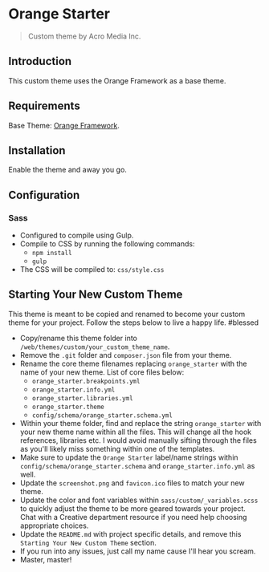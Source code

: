 <!-- @file Project Page -->
# Orange Starter

> Custom theme by Acro Media Inc.

## Introduction
This custom theme uses the Orange Framework as a base theme.

## Requirements
Base Theme: [Orange Framework](https://github.com/AcroMedia/orange_framework).

## Installation
Enable the theme and away you go.

## Configuration
### Sass
- Configured to compile using Gulp.
- Compile to CSS by running the following commands:
  - `npm install`
  - `gulp`
- The CSS will be compiled to: `css/style.css`

## Starting Your New Custom Theme

This theme is meant to be copied and renamed to become your custom theme for your project. Follow the steps below to live a happy life. #blessed

- Copy/rename this theme folder into `/web/themes/custom/your_custom_theme_name`.
- Remove the `.git` folder and `composer.json` file from your theme.
- Rename the core theme filenames replacing `orange_starter` with the name of your new theme. List of core files below:
  - `orange_starter.breakpoints.yml`
  - `orange_starter.info.yml`
  - `orange_starter.libraries.yml`
  - `orange_starter.theme`
  - `config/schema/orange_starter.schema.yml`
- Within your theme folder, find and replace the string `orange_starter` with your new theme name within all the files. This will change all the hook references, libraries etc. I would avoid manually sifting through the files as you'll likely miss something within one of the templates.
- Make sure to update the `Orange Starter` label/name strings within `config/schema/orange_starter.schema` and `orange_starter.info.yml` as well.
- Update the `screenshot.png` and `favicon.ico` files to match your new theme.
- Update the color and font variables within `sass/custom/_variables.scss` to quickly adjust the theme to be more geared towards your project. Chat with a Creative department resource if you need help choosing appropriate choices.
- Update the `README.md` with project specific details, and remove this `Starting Your New Custom Theme` section.
- If you run into any issues, just call my name cause I'll hear you scream.
- Master, master!
